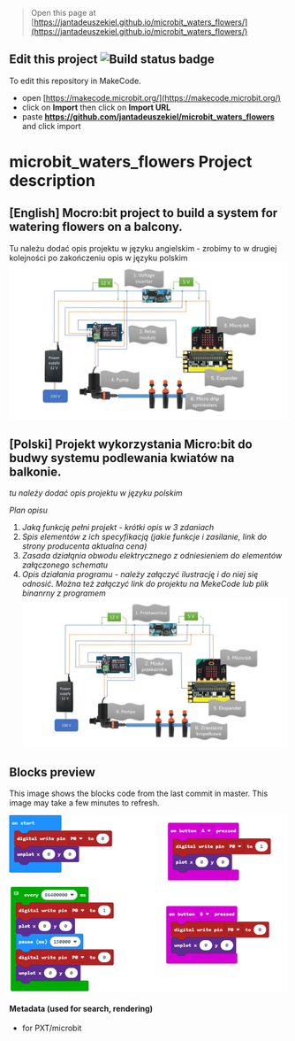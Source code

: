 
> Open this page at [https://jantadeuszekiel.github.io/microbit_waters_flowers/](https://jantadeuszekiel.github.io/microbit_waters_flowers/)

## Edit this project ![Build status badge](https://github.com/jantadeuszekiel/microbit_waters_flowers/workflows/MakeCode/badge.svg)

To edit this repository in MakeCode.

* open [https://makecode.microbit.org/](https://makecode.microbit.org/)
* click on **Import** then click on **Import URL**
* paste **https://github.com/jantadeuszekiel/microbit_waters_flowers** and click import

# microbit_waters_flowers Project description
## [English] Mocro:bit project to build a system for watering flowers on a balcony.
Tu należu dodać opis projektu w języku angielskim - zrobimy to w drugiej kolejności po zakończeniu opis w języku polskim
![Diagram of elecric circut in English language](./diagramEL.jpg?raw=true)
## [Polski] Projekt wykorzystania Micro:bit do budwy systemu podlewania kwiatów na balkonie. 
*tu należy dodać opis projektu w języku polskim*

*Plan opisu*
1. *Jaką funkcję pełni projekt - krótki  opis w 3 zdaniach*
1. *Spis elementów z ich specyfikacją (jakie funkcje i zasilanie, link do strony producenta aktualna cena)*
2. *Zasada działąnia obwodu elektrycznego z odniesieniem do elementów załączonego schematu*
3. *Opis działania programu - należy załączyć ilustrację i do niej się odnosić. Można też załączyć link do projektu na MekeCode lub plik binanrny z programem*
![Diagram of elecric circut in Polish language](./diagramPL.jpg?raw=true)

## Blocks preview

This image shows the blocks code from the last commit in master.
This image may take a few minutes to refresh.

![A rendered view of the blocks](https://github.com/jantadeuszekiel/microbit_waters_flowers/raw/master/.github/makecode/blocks.png)

#### Metadata (used for search, rendering)

* for PXT/microbit
<script src="https://makecode.com/gh-pages-embed.js"></script><script>makeCodeRender("{{ site.makecode.home_url }}", "{{ site.github.owner_name }}/{{ site.github.repository_name }}");</script>
